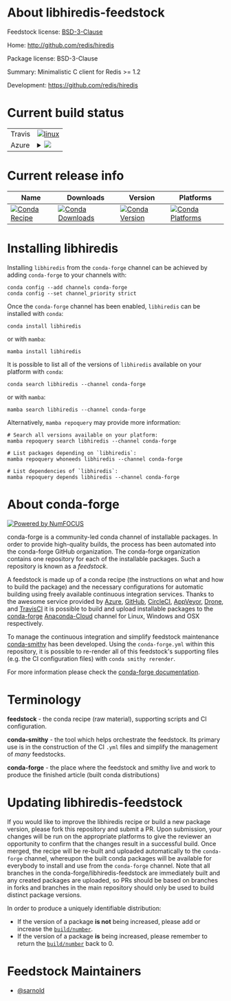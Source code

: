 About libhiredis-feedstock
==========================

Feedstock license: [BSD-3-Clause](https://github.com/conda-forge/libhiredis-feedstock/blob/main/LICENSE.txt)

Home: http://github.com/redis/hiredis

Package license: BSD-3-Clause

Summary: Minimalistic C client for Redis >= 1.2

Development: https://github.com/redis/hiredis

Current build status
====================


<table><tr>
    <td>Travis</td>
    <td>
      <a href="https://app.travis-ci.com/conda-forge/libhiredis-feedstock">
        <img alt="linux" src="https://img.shields.io/travis/com/conda-forge/libhiredis-feedstock/main.svg?label=Linux">
      </a>
    </td>
  </tr>
    
  <tr>
    <td>Azure</td>
    <td>
      <details>
        <summary>
          <a href="https://dev.azure.com/conda-forge/feedstock-builds/_build/latest?definitionId=13728&branchName=main">
            <img src="https://dev.azure.com/conda-forge/feedstock-builds/_apis/build/status/libhiredis-feedstock?branchName=main">
          </a>
        </summary>
        <table>
          <thead><tr><th>Variant</th><th>Status</th></tr></thead>
          <tbody><tr>
              <td>linux_64</td>
              <td>
                <a href="https://dev.azure.com/conda-forge/feedstock-builds/_build/latest?definitionId=13728&branchName=main">
                  <img src="https://dev.azure.com/conda-forge/feedstock-builds/_apis/build/status/libhiredis-feedstock?branchName=main&jobName=linux&configuration=linux%20linux_64_" alt="variant">
                </a>
              </td>
            </tr><tr>
              <td>linux_aarch64</td>
              <td>
                <a href="https://dev.azure.com/conda-forge/feedstock-builds/_build/latest?definitionId=13728&branchName=main">
                  <img src="https://dev.azure.com/conda-forge/feedstock-builds/_apis/build/status/libhiredis-feedstock?branchName=main&jobName=linux&configuration=linux%20linux_aarch64_" alt="variant">
                </a>
              </td>
            </tr><tr>
              <td>linux_ppc64le</td>
              <td>
                <a href="https://dev.azure.com/conda-forge/feedstock-builds/_build/latest?definitionId=13728&branchName=main">
                  <img src="https://dev.azure.com/conda-forge/feedstock-builds/_apis/build/status/libhiredis-feedstock?branchName=main&jobName=linux&configuration=linux%20linux_ppc64le_" alt="variant">
                </a>
              </td>
            </tr><tr>
              <td>osx_64</td>
              <td>
                <a href="https://dev.azure.com/conda-forge/feedstock-builds/_build/latest?definitionId=13728&branchName=main">
                  <img src="https://dev.azure.com/conda-forge/feedstock-builds/_apis/build/status/libhiredis-feedstock?branchName=main&jobName=osx&configuration=osx%20osx_64_" alt="variant">
                </a>
              </td>
            </tr><tr>
              <td>osx_arm64</td>
              <td>
                <a href="https://dev.azure.com/conda-forge/feedstock-builds/_build/latest?definitionId=13728&branchName=main">
                  <img src="https://dev.azure.com/conda-forge/feedstock-builds/_apis/build/status/libhiredis-feedstock?branchName=main&jobName=osx&configuration=osx%20osx_arm64_" alt="variant">
                </a>
              </td>
            </tr><tr>
              <td>win_64</td>
              <td>
                <a href="https://dev.azure.com/conda-forge/feedstock-builds/_build/latest?definitionId=13728&branchName=main">
                  <img src="https://dev.azure.com/conda-forge/feedstock-builds/_apis/build/status/libhiredis-feedstock?branchName=main&jobName=win&configuration=win%20win_64_" alt="variant">
                </a>
              </td>
            </tr>
          </tbody>
        </table>
      </details>
    </td>
  </tr>
</table>

Current release info
====================

| Name | Downloads | Version | Platforms |
| --- | --- | --- | --- |
| [![Conda Recipe](https://img.shields.io/badge/recipe-libhiredis-green.svg)](https://anaconda.org/conda-forge/libhiredis) | [![Conda Downloads](https://img.shields.io/conda/dn/conda-forge/libhiredis.svg)](https://anaconda.org/conda-forge/libhiredis) | [![Conda Version](https://img.shields.io/conda/vn/conda-forge/libhiredis.svg)](https://anaconda.org/conda-forge/libhiredis) | [![Conda Platforms](https://img.shields.io/conda/pn/conda-forge/libhiredis.svg)](https://anaconda.org/conda-forge/libhiredis) |

Installing libhiredis
=====================

Installing `libhiredis` from the `conda-forge` channel can be achieved by adding `conda-forge` to your channels with:

```
conda config --add channels conda-forge
conda config --set channel_priority strict
```

Once the `conda-forge` channel has been enabled, `libhiredis` can be installed with `conda`:

```
conda install libhiredis
```

or with `mamba`:

```
mamba install libhiredis
```

It is possible to list all of the versions of `libhiredis` available on your platform with `conda`:

```
conda search libhiredis --channel conda-forge
```

or with `mamba`:

```
mamba search libhiredis --channel conda-forge
```

Alternatively, `mamba repoquery` may provide more information:

```
# Search all versions available on your platform:
mamba repoquery search libhiredis --channel conda-forge

# List packages depending on `libhiredis`:
mamba repoquery whoneeds libhiredis --channel conda-forge

# List dependencies of `libhiredis`:
mamba repoquery depends libhiredis --channel conda-forge
```


About conda-forge
=================

[![Powered by
NumFOCUS](https://img.shields.io/badge/powered%20by-NumFOCUS-orange.svg?style=flat&colorA=E1523D&colorB=007D8A)](https://numfocus.org)

conda-forge is a community-led conda channel of installable packages.
In order to provide high-quality builds, the process has been automated into the
conda-forge GitHub organization. The conda-forge organization contains one repository
for each of the installable packages. Such a repository is known as a *feedstock*.

A feedstock is made up of a conda recipe (the instructions on what and how to build
the package) and the necessary configurations for automatic building using freely
available continuous integration services. Thanks to the awesome service provided by
[Azure](https://azure.microsoft.com/en-us/services/devops/), [GitHub](https://github.com/),
[CircleCI](https://circleci.com/), [AppVeyor](https://www.appveyor.com/),
[Drone](https://cloud.drone.io/welcome), and [TravisCI](https://travis-ci.com/)
it is possible to build and upload installable packages to the
[conda-forge](https://anaconda.org/conda-forge) [Anaconda-Cloud](https://anaconda.org/)
channel for Linux, Windows and OSX respectively.

To manage the continuous integration and simplify feedstock maintenance
[conda-smithy](https://github.com/conda-forge/conda-smithy) has been developed.
Using the ``conda-forge.yml`` within this repository, it is possible to re-render all of
this feedstock's supporting files (e.g. the CI configuration files) with ``conda smithy rerender``.

For more information please check the [conda-forge documentation](https://conda-forge.org/docs/).

Terminology
===========

**feedstock** - the conda recipe (raw material), supporting scripts and CI configuration.

**conda-smithy** - the tool which helps orchestrate the feedstock.
                   Its primary use is in the construction of the CI ``.yml`` files
                   and simplify the management of *many* feedstocks.

**conda-forge** - the place where the feedstock and smithy live and work to
                  produce the finished article (built conda distributions)


Updating libhiredis-feedstock
=============================

If you would like to improve the libhiredis recipe or build a new
package version, please fork this repository and submit a PR. Upon submission,
your changes will be run on the appropriate platforms to give the reviewer an
opportunity to confirm that the changes result in a successful build. Once
merged, the recipe will be re-built and uploaded automatically to the
`conda-forge` channel, whereupon the built conda packages will be available for
everybody to install and use from the `conda-forge` channel.
Note that all branches in the conda-forge/libhiredis-feedstock are
immediately built and any created packages are uploaded, so PRs should be based
on branches in forks and branches in the main repository should only be used to
build distinct package versions.

In order to produce a uniquely identifiable distribution:
 * If the version of a package **is not** being increased, please add or increase
   the [``build/number``](https://docs.conda.io/projects/conda-build/en/latest/resources/define-metadata.html#build-number-and-string).
 * If the version of a package **is** being increased, please remember to return
   the [``build/number``](https://docs.conda.io/projects/conda-build/en/latest/resources/define-metadata.html#build-number-and-string)
   back to 0.

Feedstock Maintainers
=====================

* [@sarnold](https://github.com/sarnold/)

